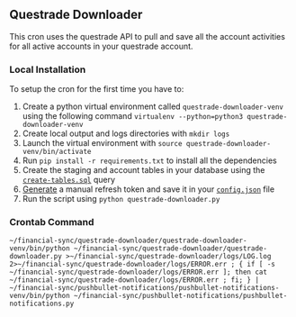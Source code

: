 ## Questrade Downloader

This cron uses the questrade API to pull and save all the account activities for all active accounts in your questrade account.

### Local Installation

To setup the cron for the first time you have to:
1. Create a python virtual environment called `questrade-downloader-venv` using the following command `virtualenv --python=python3 questrade-downloader-venv`
1. Create local output and logs directories with `mkdir logs`
1. Launch the virtual environment with `source questrade-downloader-venv/bin/activate`
1. Run `pip install -r requirements.txt` to install all the dependencies
1. Create the staging and account tables in your database using the [`create-tables.sql`](./create-tables.sql) query
1. [Generate](https://login.questrade.com/APIAccess/UserApps.aspx) a manual refresh token and save it in your [`config.json`](./config-sample.json) file
1. Run the script using `python questrade-downloader.py`

### Crontab Command
```
~/financial-sync/questrade-downloader/questrade-downloader-venv/bin/python ~/financial-sync/questrade-downloader/questrade-downloader.py >~/financial-sync/questrade-downloader/logs/LOG.log 2>~/financial-sync/questrade-downloader/logs/ERROR.err ; { if [ -s ~/financial-sync/questrade-downloader/logs/ERROR.err ]; then cat ~/financial-sync/questrade-downloader/logs/ERROR.err ; fi; } | ~/financial-sync/pushbullet-notifications/pushbullet-notifications-venv/bin/python ~/financial-sync/pushbullet-notifications/pushbullet-notifications.py
```